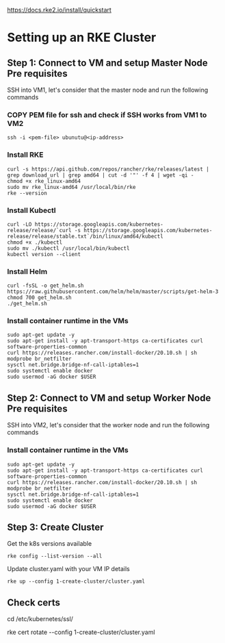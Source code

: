 https://docs.rke2.io/install/quickstart

# Setting up an RKE Cluster

## Step 1: Connect to VM and setup Master Node Pre requisites

SSH into VM1, let's consider that the master node and run the following commands

### COPY PEM file for ssh and check if SSH works from VM1 to VM2

```
ssh -i <pem-file> ubunutu@<ip-address>
```

### Install RKE

```
curl -s https://api.github.com/repos/rancher/rke/releases/latest | grep download_url | grep amd64 | cut -d '"' -f 4 | wget -qi -
chmod +x rke_linux-amd64
sudo mv rke_linux-amd64 /usr/local/bin/rke
rke --version
```

### Install Kubectl

```
curl -LO https://storage.googleapis.com/kubernetes-release/release/`curl -s https://storage.googleapis.com/kubernetes-release/release/stable.txt`/bin/linux/amd64/kubectl
chmod +x ./kubectl
sudo mv ./kubectl /usr/local/bin/kubectl
kubectl version --client
```

### Install Helm

```
curl -fsSL -o get_helm.sh https://raw.githubusercontent.com/helm/helm/master/scripts/get-helm-3
chmod 700 get_helm.sh
./get_helm.sh
```

### Install container runtime in the VMs

```
sudo apt-get update -y
sudo apt-get install -y apt-transport-https ca-certificates curl software-properties-common
curl https://releases.rancher.com/install-docker/20.10.sh | sh
modprobe br_netfilter
sysctl net.bridge.bridge-nf-call-iptables=1
sudo systemctl enable docker
sudo usermod -aG docker $USER

```

## Step 2: Connect to VM and setup Worker Node Pre requisites

SSH into VM2, let's consider that the worker node and run the following commands

### Install container runtime in the VMs

```
sudo apt-get update -y
sudo apt-get install -y apt-transport-https ca-certificates curl software-properties-common
curl https://releases.rancher.com/install-docker/20.10.sh | sh
modprobe br_netfilter
sysctl net.bridge.bridge-nf-call-iptables=1
sudo systemctl enable docker
sudo usermod -aG docker $USER

```

## Step 3: Create Cluster

Get the k8s versions available

```
rke config --list-version --all
```

Update cluster.yaml with your VM IP details

```
rke up --config 1-create-cluster/cluster.yaml
```

## Check certs

cd /etc/kubernetes/ssl/

rke cert rotate --config 1-create-cluster/cluster.yaml
